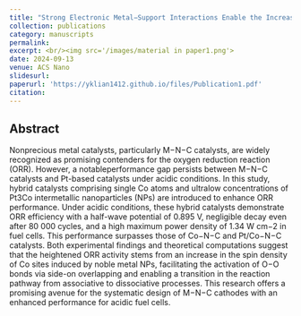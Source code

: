 ```yaml
---
title: "Strong Electronic Metal−Support Interactions Enable the Increased Spin State of Co−N4 Active Sites and Performance for Acidic Oxygen Reduction Reaction"
collection: publications
category: manuscripts
permalink: 
excerpt: <br/><img src='/images/material in paper1.png'>
date: 2024-09-13
venue: ACS Nano
slidesurl: 
paperurl: 'https://yklian1412.github.io/files/Publication1.pdf'
citation:
---
```

Abstract
------
Nonprecious metal catalysts, particularly M−N−C catalysts, are widely recognized as promising contenders for the oxygen reduction reaction (ORR). However, a notableperformance gap persists between M−N−C catalysts and Pt-based catalysts under acidic conditions. In this study, hybrid catalysts comprising single Co atoms and ultralow concentrations of Pt3Co intermetallic nanoparticles (NPs) are introduced to enhance ORR performance. Under acidic conditions, these hybrid catalysts demonstrate ORR efficiency with a half-wave potential of 0.895 V, negligible decay even after 80 000 cycles, and a high maximum power density of 1.34 W cm−2 in fuel cells. This performance surpasses those of Co−N−C and Pt/Co−N−C catalysts. Both experimental findings and theoretical computations suggest that the heightened ORR activity stems from an increase in the spin density of Co sites induced by noble metal NPs, facilitating the activation of O−O bonds via side-on overlapping and enabling a transition in the reaction pathway from associative to dissociative processes. This research offers a promising avenue for the systematic design of M−N−C cathodes with an enhanced performance for acidic fuel cells.
